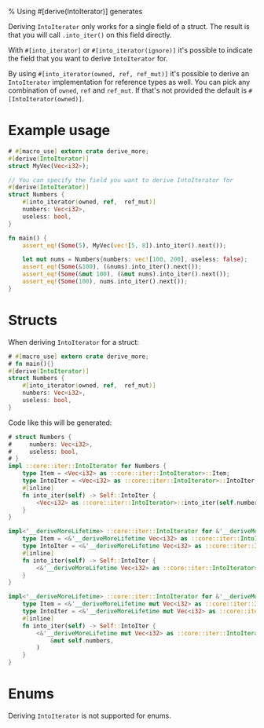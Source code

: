 % Using #[derive(IntoIterator)] generates

Deriving `IntoIterator` only works for a single field of a struct.
The result is that you will call `.into_iter()` on this field directly.

With `#[into_iterator]` or `#[into_iterator(ignore)]` it's possible to indicate
the field that you want to derive `IntoIterator` for.

By using `#[into_iterator(owned, ref, ref_mut)]` it's possible to derive an
`IntoIterator` implementation for reference types as well.
You can pick any combination of `owned`, `ref` and `ref_mut`.
If that's not provided the default is `#[IntoIterator(owned)]`.

# Example usage

```rust
# #[macro_use] extern crate derive_more;
#[derive(IntoIterator)]
struct MyVec(Vec<i32>);

// You can specify the field you want to derive IntoIterator for
#[derive(IntoIterator)]
struct Numbers {
    #[into_iterator(owned, ref,  ref_mut)]
    numbers: Vec<i32>,
    useless: bool,
}

fn main() {
    assert_eq!(Some(5), MyVec(vec![5, 8]).into_iter().next());

    let mut nums = Numbers{numbers: vec![100, 200], useless: false};
    assert_eq!(Some(&100), (&nums).into_iter().next());
    assert_eq!(Some(&mut 100), (&mut nums).into_iter().next());
    assert_eq!(Some(100), nums.into_iter().next());
}
```

# Structs

When deriving `IntoIterator` for a struct:

```rust
# #[macro_use] extern crate derive_more;
# fn main(){}
#[derive(IntoIterator)]
struct Numbers {
    #[into_iterator(owned, ref,  ref_mut)]
    numbers: Vec<i32>,
    useless: bool,
}
```

Code like this will be generated:

```rust
# struct Numbers {
#     numbers: Vec<i32>,
#     useless: bool,
# }
impl ::core::iter::IntoIterator for Numbers {
    type Item = <Vec<i32> as ::core::iter::IntoIterator>::Item;
    type IntoIter = <Vec<i32> as ::core::iter::IntoIterator>::IntoIter;
    #[inline]
    fn into_iter(self) -> Self::IntoIter {
        <Vec<i32> as ::core::iter::IntoIterator>::into_iter(self.numbers)
    }
}

impl<'__deriveMoreLifetime> ::core::iter::IntoIterator for &'__deriveMoreLifetime Numbers {
    type Item = <&'__deriveMoreLifetime Vec<i32> as ::core::iter::IntoIterator>::Item;
    type IntoIter = <&'__deriveMoreLifetime Vec<i32> as ::core::iter::IntoIterator>::IntoIter;
    #[inline]
    fn into_iter(self) -> Self::IntoIter {
        <&'__deriveMoreLifetime Vec<i32> as ::core::iter::IntoIterator>::into_iter(&self.numbers)
    }
}

impl<'__deriveMoreLifetime> ::core::iter::IntoIterator for &'__deriveMoreLifetime mut Numbers {
    type Item = <&'__deriveMoreLifetime mut Vec<i32> as ::core::iter::IntoIterator>::Item;
    type IntoIter = <&'__deriveMoreLifetime mut Vec<i32> as ::core::iter::IntoIterator>::IntoIter;
    #[inline]
    fn into_iter(self) -> Self::IntoIter {
        <&'__deriveMoreLifetime mut Vec<i32> as ::core::iter::IntoIterator>::into_iter(
            &mut self.numbers,
        )
    }
}
```

# Enums

Deriving `IntoIterator` is not supported for enums.

